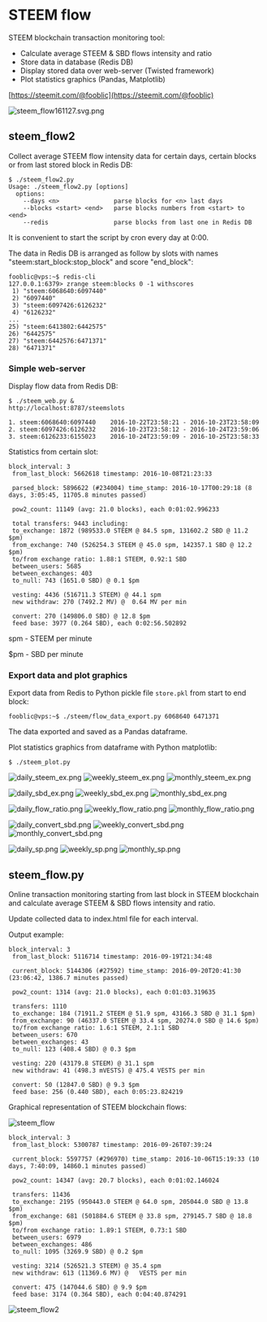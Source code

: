 # STEEM flow

STEEM blockchain transaction monitoring tool:

* Calculate average STEEM & SBD flows intensity and ratio
* Store data in database (Redis DB)
* Display stored data over web-server (Twisted framework)
* Plot statistics graphics (Pandas, Matplotlib)

[https://steemit.com/@fooblic](https://steemit.com/@fooblic)

![steem_flow161127.svg.png](steem_flow161127.svg.png)

## steem_flow2

Collect average STEEM flow intensity data for certain days, certain blocks or from last stored block in Redis DB:
```
$ ./steem_flow2.py
Usage: ./steem_flow2.py [options]
  options:
    --days <n>               parse blocks for <n> last days 
    --blocks <start> <end>   parse blocks numbers from <start> to <end>
    --redis                  parse blocks from last one in Redis DB 
```
It is convenient to start the script by cron every day at 0:00.

The data in Redis DB is arranged as follow by slots with names "steem:start_block:stop_block" and score "end_block":
```
fooblic@vps:~$ redis-cli
127.0.0.1:6379> zrange steem:blocks 0 -1 withscores
 1) "steem:6068640:6097440"
 2) "6097440"
 3) "steem:6097426:6126232"
 4) "6126232"
...
25) "steem:6413802:6442575"
26) "6442575"
27) "steem:6442576:6471371"
28) "6471371"
```

### Simple web-server
Display flow data from Redis DB:
```
$ ./steem_web.py &
http://localhost:8787/steemslots

1. steem:6068640:6097440    2016-10-22T23:58:21 - 2016-10-23T23:58:09
2. steem:6097426:6126232    2016-10-23T23:58:12 - 2016-10-24T23:59:06
3. steem:6126233:6155023    2016-10-24T23:59:09 - 2016-10-25T23:58:33
```

Statistics from certain slot:
```
block_interval: 3 
 from_last_block: 5662618 timestamp: 2016-10-08T21:23:33 

 parsed_block: 5896622 (#234004) time_stamp: 2016-10-17T00:29:18 (8 days, 3:05:45, 11705.8 minutes passed) 

 pow2_count: 11149 (avg: 21.0 blocks), each 0:01:02.996233 

 total transfers: 9443 including: 
 to_exchange: 1872 (989533.0 STEEM @ 84.5 spm, 131602.2 SBD @ 11.2 $pm) 
 from_exchange: 740 (526254.3 STEEM @ 45.0 spm, 142357.1 SBD @ 12.2 $pm) 
 to/from exchange ratio: 1.88:1 STEEM, 0.92:1 SBD 
 between_users: 5685 
 between_exchanges: 403 
 to_null: 743 (1651.0 SBD) @ 0.1 $pm 

 vesting: 4436 (516711.3 STEEM) @ 44.1 spm 
 new withdraw: 270 (7492.2 MV) @  0.64 MV per min 

 convert: 270 (149806.0 SBD) @ 12.8 $pm 
 feed base: 3977 (0.264 SBD), each 0:02:56.502892
```

spm - STEEM per minute

$pm - SBD per minute

### Export data and plot graphics

Export data from Redis to Python pickle file `store.pkl` from start to end block:
```
fooblic@vps:~$ ./steem/flow_data_export.py 6068640 6471371
```
The data exported and saved as a Pandas dataframe.

Plot statistics graphics from dataframe with Python matplotlib:
```
$ ./steem_plot.py
```
![daily_steem_ex.png](img/daily_steem_ex.png)
![weekly_steem_ex.png](img/weekly_steem_ex.png)
![monthly_steem_ex.png](img/monthly_steem_ex.png)

![daily_sbd_ex.png](img/daily_sbd_ex.png)
![weekly_sbd_ex.png](img/weekly_sbd_ex.png)
![monthly_sbd_ex.png](img/monthly_sbd_ex.png)

![daily_flow_ratio.png](img/daily_flow_ratio.png)
![weekly_flow_ratio.png](img/weekly_flow_ratio.png)
![monthly_flow_ratio.png](img/monthly_flow_ratio.png)

![daily_convert_sbd.png](img/daily_convert_sbd.png)
![weekly_convert_sbd.png](img/weekly_convert_sbd.png)
![monthly_convert_sbd.png](img/monthly_convert_sbd.png)

![daily_sp.png](img/daily_sp.png)
![weekly_sp.png](img/weekly_sp.png)
![monthly_sp.png](img/monthly_sp.png)

## steem_flow.py

Online transaction monitoring starting from last block in STEEM blockchain and calculate average STEEM & SBD flows intensity and ratio.

Update collected data to index.html file for each interval.

Output example:
```
block_interval: 3 
 from_last_block: 5116714 timestamp: 2016-09-19T21:34:48 

 current_block: 5144306 (#27592) time_stamp: 2016-09-20T20:41:30 (23:06:42, 1386.7 minutes passed) 

 pow2_count: 1314 (avg: 21.0 blocks), each 0:01:03.319635 

 transfers: 1110 
 to_exchange: 184 (71911.2 STEEM @ 51.9 spm, 43166.3 SBD @ 31.1 $pm) 
 from_exchange: 90 (46337.0 STEEM @ 33.4 spm, 20274.0 SBD @ 14.6 $pm) 
 to/from exchange ratio: 1.6:1 STEEM, 2.1:1 SBD 
 between_users: 670 
 between_exchanges: 43 
 to_null: 123 (408.4 SBD) @ 0.3 $pm 

 vesting: 220 (43179.8 STEEM) @ 31.1 spm 
 new withdraw: 41 (498.3 mVESTS) @ 475.4 VESTS per min 

 convert: 50 (12847.0 SBD) @ 9.3 $pm 
 feed base: 256 (0.440 SBD), each 0:05:23.824219
```

Graphical representation of STEEM blockchain flows:

![steem_flow](steem_flow.svg.png "STEEM flow diagram")


```
block_interval: 3 
 from_last_block: 5300787 timestamp: 2016-09-26T07:39:24 

 current_block: 5597757 (#296970) time_stamp: 2016-10-06T15:19:33 (10 days, 7:40:09, 14860.1 minutes passed) 

 pow2_count: 14347 (avg: 20.7 blocks), each 0:01:02.146024 

 transfers: 11436 
 to_exchange: 2195 (950443.0 STEEM @ 64.0 spm, 205044.0 SBD @ 13.8 $pm) 
 from_exchange: 681 (501884.6 STEEM @ 33.8 spm, 279145.7 SBD @ 18.8 $pm) 
 to/from exchange ratio: 1.89:1 STEEM, 0.73:1 SBD 
 between_users: 6979 
 between_exchanges: 486 
 to_null: 1095 (3269.9 SBD) @ 0.2 $pm 

 vesting: 3214 (526521.3 STEEM) @ 35.4 spm 
 new withdraw: 613 (11369.6 MV) @   VESTS per min

 convert: 475 (147044.6 SBD) @ 9.9 $pm 
 feed base: 3174 (0.364 SBD), each 0:04:40.874291
```

![steem_flow2](steem_flow2.svg.png "STEEM flow diagram")